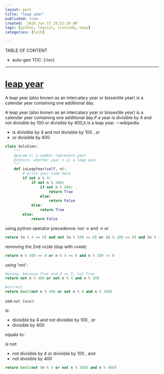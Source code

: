 ```yaml
---
layout: post
title: "leap year"
published: true
created:  2020 Jan 17 10:51:20 AM
tags: [python, logical, lintcode, easy]
categories: [tech]

---
```


TABLE OF CONTENT

* auto-gen TOC:
{:toc}

- - -


# [leap year](https://www.lintcode.com/problem/leap-year/)

A leap year (also known as an intercalary year or bissextile year) is a
calendar year containing one additional day. 

A leap year (also known as an intercalary year or bissextile year) is a
calendar year containing one additional day.if a year is divisible by 4 and not
divisible by 100 or divisible by 400,it is a leap year. --wikipedia

* is divisible by 4 and not divisible by 100 , or
* or divisible by 400


```python
class Solution:
    """
    @param n: a number represent year
    @return: whether year n is a leap year.
    """
    def isLeapYear(self, n):
        # write your code here
        if not n % 4:
            if not n % 100:
                if not n % 400:
                    return True
                else:
                    return False
            else:
                return True
        else:
            return False
```

using python operator precedence: not -> and -> or

```python
return (n % 4 == 0) and not (n % 100 == 0) or (n % 100 == 0) and (n % 400 == 0)
```

removing the 2nd `n%100` (dup with `n%400`)

```python
return n % 400 == 0 or n % 4 == 0 and n % 100 != 0
```

using 'not':

```python
#wrong: because True and 3 => 3, not True
return not n % 400 or not n % 4 and n % 100
```

```python
#correct
return bool(not n % 400 or not n % 4 and n % 100)
```

use `not (xxx)`:

is:
* divisible by 4 and not divisible by 100 , or
* divisible by 400

equals to:

is not:
* not divisible by 4 or divisible by 100 , and
* not divisible by 400

```python
return bool(not (n % 4 or not n % 100) and n % 400)
```

<!--
    a and b <=> not (not a or not b)
    not a or not b  <=> not (a and b) ?

but 

    [ins] In [70]: a,b=3, 4
    [ins] In [71]: (not a or not b) == (not (a and b))
    Out[71]: True
    [ins] In [72]: (a or b) == (not (not a and not b))
    Out[72]: False
?
-->

